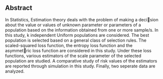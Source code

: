 ## Abstract
In Statistics, Estimation theory deals with the problem of making a decision about the value or values of unknown parameter or parameters of a population based on the information obtained from one or more sample/s. In this study, k independent Uniform populations are considered. The best population is selected based on a general class of selection rules. The scaled-squared loss function, the entropy loss function and the asymmetric loss function are considered in this study. Under these loss functions, various estimators of the scale parameter of the selected population are studied. A comparative study of risk values of the estimators are reported through simulation in this study. Finally, two seperate data are analyzed.
